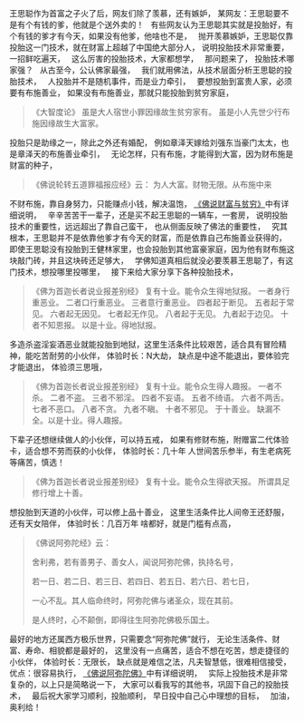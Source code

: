 王思聪作为首富之子火了后，网友们除了羡慕，还有嫉妒，
某网友：王思聪要不是有个有钱的爹，他就是个送外卖的！
&nbsp;
有些网友认为王思聪其实就是投胎好，有个有钱的爹才有今天，如果没有他爹，他啥也不是，
&nbsp;
抛开羡慕嫉妒，王思聪仅靠投胎这一门技术，就在财富上超越了中国绝大部分人，
说明投胎技术非常重要，一招鲜吃遍天，
&nbsp;
这么厉害的投胎技术，大家都想学，
&nbsp;
那问题来了，
投胎技术哪家强？
&nbsp;
从古至今，公认佛家最强，
&nbsp;
我们就用佛法，从技术层面分析王思聪的投胎技术，
&nbsp;
人投胎并不是随机事件，而是业力牵引，
&nbsp;
要想投胎到富贵人家，必须要有布施善业，
如果没有布施善业，那就只能投胎到贫穷家庭，

> 《大智度论》
> 虽是大人宿世小罪因缘故生贫穷家有。
> 虽是小人先世少行布施因缘故生大富家。

投胎只是助缘之一，除此之外还有婚配，
例如章泽天嫁给刘强东当豪门太太，也是章泽天的布施善业牵引，
&nbsp;
无论怎样，只有布施，才能得到大富，因为财布施是财富的种子，
> 《佛说轮转五道罪福报应经》云：
> 为人大富。财物无限。从布施中来 

不财布施，靠自身努力，只能赚点小钱，解决温饱，
[《佛说财富与贫穷》](https://www.kancloud.cn/luojiangtao/foshuocaifu)中有详细说明，
&nbsp;
辛辛苦苦干一辈子，还是买不起王思聪的一辆车，一套房，
说明投胎技术的重要性，远远超出了靠自己蛮干，
也从侧面反映了佛法的重要性，
&nbsp;
究其根本，王思聪并不是依靠他爹才有今天的财富，而是依靠自己布施善业获得的，
即使王思聪没有投胎到王健林家里，也会投胎到其他富豪家庭，因为他有财布施这块敲门砖，并且这块砖还足够大，
&nbsp;
学佛知道真相后就没必要羡慕王思聪了，有这门技术，想投哪里投哪里，
&nbsp;
接下来给大家分享下各种投胎技术，

> 《佛为首迦长者说业报差别经》
> 复有十业。能令众生得地狱报。
> 一者身行重恶业。
> 二者口行重恶业。
> 三者意行重恶业。
> 四者起于断见。
> 五者起于常见。
> 六者起无因见。
> 七者起无作见。
> 八者起于无见。
> 九者起于边见。
> 十者不知恩报。
> 以是十业。得地狱报。

多造杀盗淫妄酒恶业就能投胎到地狱，这里生活条件比较艰苦，适合具有冒险精神，能吃苦耐劳的小伙伴，
体验时长：N大劫，
缺点是中途不能退出，要体验完才能退出，
体验须三思哦，
&nbsp;
> 《佛为首迦长者说业报差别经》
> 复有十业。能令众生得人趣报。
> 一者不杀。
> 二者不盗。
> 三者不邪淫。
> 四者不妄语。
> 五者不绮语。
> 六者不两舌。
> 七者不恶口。
> 八者不贪。
> 九者不瞋。
> 十者不邪见。
> 于十善业。
> 缺漏不全。以是十业。得人趣报。

下辈子还想继续做人的小伙伴，可以持五戒，
如果有修财布施，附赠富二代体验卡，适合想不劳而获的小伙伴，
体验时长：几十年
人世间苦乐参半，有生老病死等痛苦，慎选！
&nbsp;
> 《佛为首迦长者说业报差别经》
> 复有十业。能令众生得欲天报。
> 所谓具足修行增上十善。

想投胎到天道的小伙伴，可以修上品十善业，
这里生活条件比人间帝王还舒服，还有天女陪伴，
体验时长：几百万年
啥都好，就是门槛有点高，
&nbsp;
> 《佛说阿弥陀经》云： 
> 
> 舍利弗，若有善男子、善女人，闻说阿弥陀佛，执持名号，
> 
> 若一日、若二日、若三日、若四日、若五日、若六日、若七日，
> 
> 一心不乱。其人临命终时，阿弥陀佛与诸圣众，现在其前。
> 
> 是人终时，心不颠倒，即得往生阿弥陀佛极乐国土。

最好的地方还属西方极乐世界，只需要念“阿弥陀佛”就行，
无论生活条件、财富、寿命、相貌都是最好的，
这里没有一点痛苦，适合不想在吃苦，想走捷径的小伙伴，
体验时长：无限长，
缺点就是难信之法，凡夫智慧低，很难相信接受，
优点：很容易执行，
[《佛说阿弥陀佛》](https://www.kancloud.cn/luojiangtao/foshuoemituofo)中有详细说明，
&nbsp;
实际上投胎技术是非常复杂的，以上只是简略说一下，
大家可以看我写的其他书，巩固下自己的投胎技术，
&nbsp;
最后祝大家学习顺利，投胎顺利，
早日投中自己心中理想的目标，
&nbsp;
加油，奥利给！


